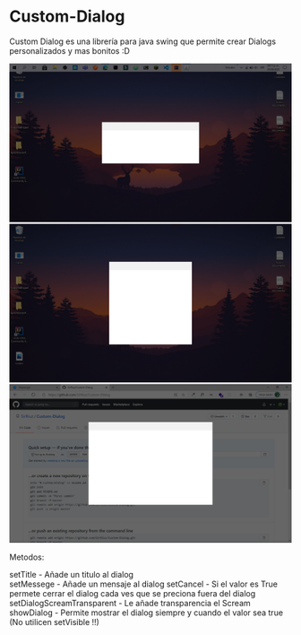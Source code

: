 # Custom-Dialog
Custom Dialog es una librería para java swing que permite crear Dialogs personalizados y mas bonitos :D  



![alt text](https://github.com/SirRiuz/Custom-Dialog/blob/master/img/scream.png)
![alt text](https://github.com/SirRiuz/Custom-Dialog/blob/master/img/scream_1.png)
![alt text](https://github.com/SirRiuz/Custom-Dialog/blob/master/img/scream_2.png)


Metodos:


setTitle - Añade un titulo al dialog <br/>
setMessege - Añade un mensaje al dialog
setCancel - Si el valor es True permete cerrar el dialog cada ves que se preciona fuera del dialog
setDialogScreamTransparent - Le añade transparencia el Scream
showDialog - Permite mostrar el dialog siempre y cuando el valor sea true (No utilicen setVisible !!)

